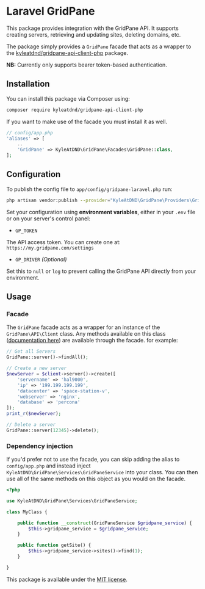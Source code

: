 # Laravel GridPane

This package provides integration with the GridPane API. It supports creating servers, retrieving and updating sites, deleting domains, etc.

The package simply provides a `GridPane` facade that acts as a wrapper to the [kyleatdnd/gridpane-api-client-php](https://github.com/kyleatdnd/gridpane-api-client-php) package.

**NB:** Currently only supports bearer token-based authentication.

## Installation

You can install this package via Composer using:

```bash
composer require kyleatdnd/gridpane-api-client-php
```

If you want to make use of the facade you must install it as well.

```php
// config/app.php
'aliases' => [
    ..
    'GridPane' => KyleAtDND\GridPane\Facades\GridPane::class,
];
```

## Configuration


To publish the config file to `app/config/gridpane-laravel.php` run:

```bash
php artisan vendor:publish --provider="KyleAtDND\GridPane\Providers\GridPaneServiceProvider"
```


Set your configuration using **environment variables**, either in your `.env` file or on your server's control panel:

- `GP_TOKEN`

The API access token. You can create one at: `https://my.gridpane.com/settings`

- `GP_DRIVER` _(Optional)_

Set this to `null` or `log` to prevent calling the GridPane API directly from your environment.

## Usage

### Facade

The `GridPane` facade acts as a wrapper for an instance of the `GridPane\API\Client` class. Any methods available on this class ([documentation here](https://github.com/kyleatdnd/gridpane-api-client-php#usage)) are available through the facade. for example:

```php
// Get all Servers
GridPane::server()->findAll();

// Create a new server
$newServer = $client->server()->create([
    'servername' => 'hal9000',                          
    'ip' => '199.199.199.199',                        
    'datacenter' => 'space-station-v',                     
    'webserver' => 'nginx',      
    'database' => 'percona'
]);
print_r($newServer);

// Delete a server
GridPane::server(12345)->delete();
```

### Dependency injection

If you'd prefer not to use the facade, you can skip adding the alias to `config/app.php` and instead inject `KyleAtDND\GridPane\Services\GridPaneService` into your class. You can then use all of the same methods on this object as you would on the facade.

```php
<?php

use KyleAtDND\GridPane\Services\GridPaneService;

class MyClass {

    public function __construct(GridPaneService $gridpane_service) {
        $this->gridpane_service = $gridpane_service;
    }

    public function getSite() {
        $this->gridpane_service->sites()->find(1);
    }

}
```

This package is available under the [MIT license](http://opensource.org/licenses/MIT).
